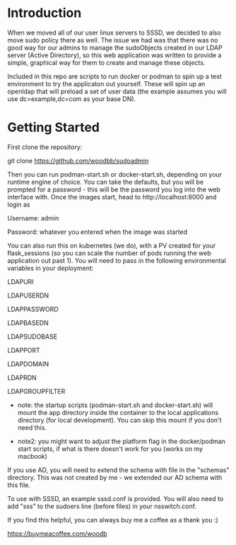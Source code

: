# Introduction 
When we moved all of our user linux servers to SSSD, we decided to also move sudo policy there as well.  The issue we had was that there was no good way for our admins to manage the sudoObjects created in our LDAP server (Active Directory), so this web application was written to provide a simple, graphical way for them to create and manage these objects.

Included in this repo are scripts to run docker or podman to spin up a test environment to try the applicaton out yourself.  These will spin up an openldap that will preload a set of user data (the example assumes you will use dc=example,dc=com as your base DN).

# Getting Started

First clone the repository:  

git clone https://github.com/woodbb/sudoadmin

Then you can run podman-start.sh or docker-start.sh, depending on your runtime engine of choice.  You can take the defaults, but you will be prompted for a password - this will be the password you log into the web interface with.  Once the images start, head to http://localhost:8000 and login as 

Username: admin

Password: whatever you entered when the image was started


You can also run this on kubernetes (we do), with a PV created for your flask_sessions (so you can scale the number of pods running the web application out past 1).  You will need to pass in the following environmental variables in your deployment:

LDAPURI

LDAPUSERDN

LDAPPASSWORD

LDAPBASEDN

LDAPSUDOBASE

LDAPPORT

LDAPDOMAIN

LDAPRDN

LDAPGROUPFILTER

* note: the startup scripts (podman-start.sh and docker-start.sh) will mount the app directory inside the container to the local applications directory (for local development).  You can skip this mount if you don't need this.

* note2:  you might want to adjust the platform flag in the docker/podman start scripts, if what is there doesn't work for you (works on my macbook)

If you use AD, you will need to extend the schema with file in the "schemas" directory.  This was not created by me - we extended our AD schema with this file.

To use with SSSD, an example sssd.conf is provided.  You will also need to add "sss" to the sudoers line (before files) in your nsswitch.conf.

If you find this helpful, you can always buy me a coffee as a thank you :)

https://buymeacoffee.com/woodb
